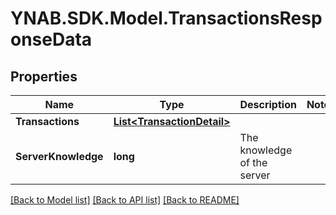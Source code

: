 # YNAB.SDK.Model.TransactionsResponseData

## Properties

Name | Type | Description | Notes
------------ | ------------- | ------------- | -------------
**Transactions** | [**List&lt;TransactionDetail&gt;**](TransactionDetail.md) |  | 
**ServerKnowledge** | **long** | The knowledge of the server | 

[[Back to Model list]](../README.md#documentation-for-models) [[Back to API list]](../README.md#documentation-for-api-endpoints) [[Back to README]](../README.md)

